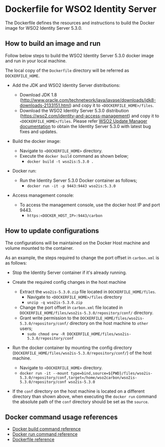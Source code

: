 # Dockerfile for WSO2 Identity Server

The Dockerfile defines the resources and instructions to build the Docker image for WSO2 Identity Server 5.3.0.

## How to build an image and run

Follow below steps to build the WSO2 Identity Server 5.3.0 docker image and run in your local machine.

The local copy of the `Dockerfile` directory will be referred as `DOCKERFILE_HOME`.

* Add the JDK and WSO2 Identity Server distributions:
    - Download JDK 1.8 (http://www.oracle.com/technetwork/java/javase/downloads/jdk8-downloads-2133151.html) and copy it to `<DOCKERFILE_HOME>/files`.
    - Download the WSO2 Identity Server 5.3.0 distribution (https://wso2.com/identity-and-access-management) and copy it to `<DOCKERFILE_HOME>/files`.
    Please refer [WSO2 Update Manager documentation](https://docs.wso2.com/display/ADMIN44x/Updating+WSO2+Products) to obtain the Identity Server 5.3.0 with latest bug fixes and updates.

* Build the docker image:
    - Navigate to `<DOCKERFILE_HOME>` directory.
    - Execute the `docker build` command as shown below;
        + `docker build -t wso2is:5.3.0 .`

* Docker run:
    - Run the Identity Server 5.3.0 Docker container as follows;
        + `docker run -it -p 9443:9443 wso2is:5.3.0`

* Access management console:
    -  To access the management console, use the docker host IP and port 9443.
        + `https:<DOCKER_HOST_IP>:9443/carbon`

## How to update configurations

The configurations will be maintained on the Docker Host machine and volume mounted to the container.

As an example, the steps required to change the port offset in `carbon.xml` is as follows:

* Stop the Identity Server container if it's already running.

* Create the required config changes in the host machine
    - Extract the `wso2is-5.3.0.zip` file located in `DOCKERFILE_HOME/files`.
        + Navigate to `<DOCKERFILE_HOME>/files` directory
        + `unzip -q wso2is-5.3.0.zip`
    - Change the port offset in `carbon.xml` file located in `DOCKERFILE_HOME/files/wso2is-5.3.0/repository/conf/` directory.
    - Grant write permission to the `DOCKERFILE_HOME/files/wso2is-5.3.0/repository/conf/` directory on the host machine to `other` users;
        + `sudo chmod o+w -R DOCKERFILE_HOME/files/wso2is-5.3.0/repository/conf`

* Run the docker container by mounting the config directory (`DOCKERFILE_HOME/files/wso2is-5.3.0/repository/conf/`) of the host machine.
    - Navigate to `<DOCKERFILE_HOME>` directory.
    - `docker run -it --mount type=bind,source=${PWD}/files/wso2is-5.3.0/repository/conf,target=/home/wso2carbon/wso2is-5.3.0/repository/conf wso2is-5.3.0`

* If the `conf` directory on the host machine is located on a different directory than shown above, when executing the `docker run` command the absolute path of the `conf` directory should be set as the `source`.

## Docker command usage references

* [Docker build command reference](https://docs.docker.com/engine/reference/commandline/build/)
* [Docker run command reference](https://docs.docker.com/engine/reference/run/)
* [Dockerfile reference](https://docs.docker.com/engine/reference/builder/)
